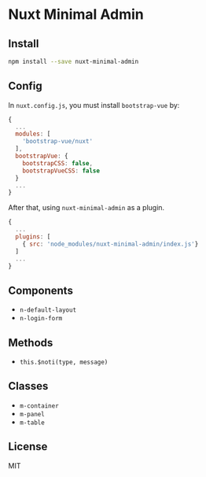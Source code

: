 # Nuxt Minimal Admin

## Install

```bash
npm install --save nuxt-minimal-admin
```

## Config

In `nuxt.config.js`, you must install `bootstrap-vue` by:

```js
{
  ...
  modules: [
    'bootstrap-vue/nuxt'
  ],
  bootstrapVue: {
    bootstrapCSS: false,
    bootstrapVueCSS: false
  }
  ...
}
```

After that, using `nuxt-minimal-admin` as a plugin.

```js
{
  ...
  plugins: [
    { src: 'node_modules/nuxt-minimal-admin/index.js'}
  ]
  ...
}
```

## Components

- `n-default-layout`
- `n-login-form`

## Methods

- `this.$noti(type, message)`

## Classes

- `m-container`
- `m-panel`
- `m-table`

## License

MIT